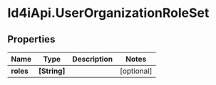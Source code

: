 # Id4iApi.UserOrganizationRoleSet

## Properties
Name | Type | Description | Notes
------------ | ------------- | ------------- | -------------
**roles** | **[String]** |  | [optional] 


